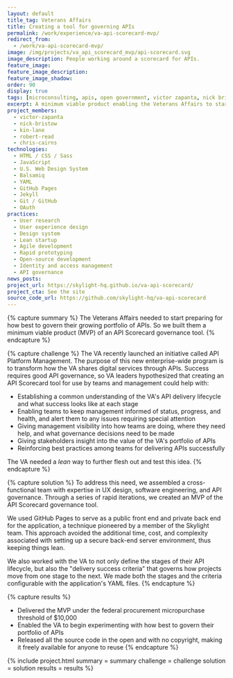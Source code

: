 ```yaml
---
layout: default
title_tag: Veterans Affairs
title: Creating a tool for governing APIs
permalink: /work/experience/va-api-scorecard-mvp/
redirect_from:
  - /work/va-api-scorecard-mvp/
image: /img/projects/va_api_scorecard_mvp/api-scorecard.svg
image_description: People working around a scorecard for APIs.
feature_image:
feature_image_description:
feature_image_shadow:
order: 90
display: true
tags: [microconsulting, apis, open government, victor zapanta, nick bristow, kin lane, robert read, chris cairns]
excerpt: A minimum viable product enabling the Veterans Affairs to start learning how best to govern their growing portfolio of APIs.
project_members:
  - victor-zapanta
  - nick-bristow
  - kin-lane
  - robert-read
  - chris-cairns
technologies:
  - HTML / CSS / Sass
  - JavaScript
  - U.S. Web Design System
  - Balsamiq
  - YAML
  - GitHub Pages
  - Jekyll
  - Git / GitHub
  - OAuth
practices:
  - User research
  - User experience design
  - Design system
  - Lean startup
  - Agile development
  - Rapid prototyping
  - Open-source development
  - Identity and access management
  - API governance
news_posts:
project_url: https://skylight-hq.github.io/va-api-scorecard/
project_cta: See the site
source_code_url: https://github.com/skylight-hq/va-api-scorecard
---
```


{% capture summary %}
The Veterans Affairs needed to start preparing for how best to govern
their growing portfolio of APIs. So we built them a minimum viable
product (MVP) of an API Scorecard governance tool.
{% endcapture %}

{% capture challenge %}
The VA recently launched an initiative called API Platform Management.
The purpose of this new enterprise-wide program is to transform how the
VA shares digital services through APIs. Success requires good API governance,
so VA leaders hypothesized that creating an API Scorecard tool for use by
teams and management could help with:

- Establishing a common understanding of the VA's API delivery lifecycle and
what success looks like at each stage
- Enabling teams to keep management informed of status, progress, and health,
and alert them to any issues requiring special attention
- Giving management visibility into how teams are doing, where they need help,
and what governance decisions need to be made
- Giving stakeholders insight into the value of the VA's portfolio of APIs
- Reinforcing best practices among teams for delivering APIs successfully

The VA needed a <em>lean</em> way to further flesh out and test this idea.
{% endcapture %}

{% capture solution %}
To address this need, we assembled a cross-functional team with expertise in
UX design, software engineering, and API governance. Through a series of
rapid iterations, we created an MVP of the API Scorecard governance tool.

We used GitHub Pages to serve as a public front end and private back end for
the application, a technique pioneered by a member of the Skylight team.
This approach avoided the additional time, cost, and complexity associated
with setting up a secure back-end server environment, thus keeping things lean.

We also worked with the VA to not only define the stages of their
API lifecycle, but also the "delivery success criteria" that governs
how projects move from one stage to the next. We made both the stages
and the criteria configurable with the application's YAML files.
{% endcapture %}

{% capture results %}
- Delivered the MVP under the federal procurement micropurchase threshold of $10,000
- Enabled the VA to begin experimenting with how best to govern their portfolio of APIs
- Released all the source code in the open and with no copyright, making it
freely available for anyone to reuse
{% endcapture %}

{% include project.html
  summary = summary
  challenge = challenge
  solution = solution
  results = results
%}
